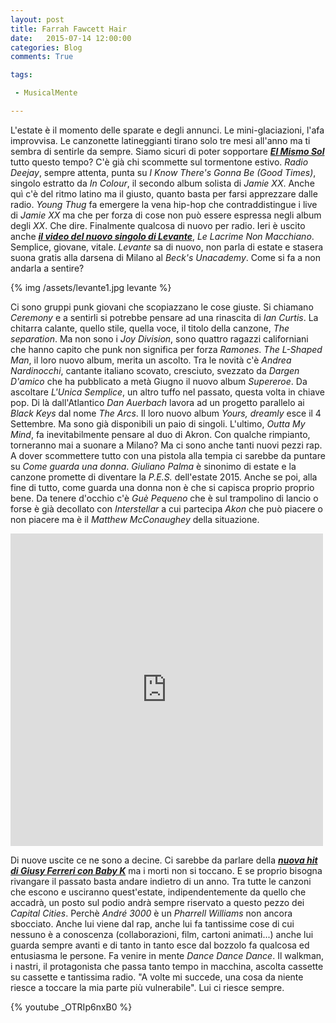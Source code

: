 ```yaml
---
layout: post
title: Farrah Fawcett Hair
date:   2015-07-14 12:00:00
categories: Blog
comments: True

tags:

 - MusicalMente

---
```


L'estate è il momento delle sparate e degli annunci. Le mini-glaciazioni, l'afa improvvisa. Le canzonette latineggianti tirano solo tre mesi all'anno ma ti sembra di sentirle da sempre. Siamo sicuri di poter sopportare **[*El Mismo Sol*](https://www.youtube.com/watch?v=aNHwNreDp3A)** tutto questo tempo? C'è già chi scommette sul tormentone estivo. *Radio Deejay*, sempre attenta, punta su *I Know There's Gonna Be (Good Times)*, singolo estratto da *In Colour*, il secondo album solista di *Jamie XX*. Anche quì c'è del ritmo latino ma il giusto, quanto basta per farsi apprezzare dalle radio. *Young Thug* fa emergere la vena hip-hop che contraddistingue i live di *Jamie XX* ma che per forza di cose non può essere espressa negli album degli *XX*. Che dire. Finalmente qualcosa di nuovo per radio. Ieri è uscito anche **[*il video del nuovo singolo di Levante*](https://www.youtube.com/watch?v=Mak7OHLVFoU)**, *Le Lacrime Non Macchiano*. Semplice, giovane, vitale. *Levante* sa di nuovo, non parla di estate e stasera suona gratis alla darsena di Milano al *Beck's Unacademy*. Come si fa a non andarla a sentire?   

{% img /assets/levante1.jpg levante %} 

Ci sono gruppi punk giovani che scopiazzano le cose giuste. Si chiamano *Ceremony* e a sentirli si potrebbe pensare ad una rinascita di *Ian Curtis*. La chitarra calante, quello stile, quella voce, il titolo della canzone, *The separation*. Ma non sono i *Joy Division*, sono quattro ragazzi californiani che hanno capito che punk non significa per forza *Ramones*. *The L-Shaped Man*, il loro nuovo album, merita un ascolto.
Tra le novità c'è *Andrea Nardinocchi*, cantante italiano scovato, cresciuto, svezzato da *Dargen D'amico* che ha pubblicato a metà Giugno il nuovo album *Supereroe*. Da ascoltare *L'Unica Semplice*, un altro tuffo nel passato, questa volta in chiave pop.
Di là dall'Atlantico *Dan Auerbach* lavora ad un progetto parallelo ai *Black Keys* dal nome *The Arcs*. Il loro nuovo album *Yours, dreamly* esce il 4 Settembre. Ma sono già disponibili un paio di singoli. L'ultimo, *Outta My Mind*, fa inevitabilmente pensare al duo di Akron. Con qualche rimpianto, torneranno mai a suonare a Milano?
Ma ci sono anche tanti nuovi pezzi rap. A dover scommettere tutto con una pistola alla tempia ci sarebbe da puntare su *Come guarda una donna*. *Giuliano Palma* è sinonimo di estate e la canzone promette di diventare la *P.E.S.* dell'estate 2015. Anche se poi, alla fine di tutto, come guarda una donna non è che si capisca proprio proprio bene. Da tenere d'occhio c'è *Guè Pequeno* che è sul trampolino di lancio o forse è già decollato con *Interstellar* a cui partecipa *Akon* che può piacere o non piacere ma è il *Matthew McConaughey* della situazione.    

<iframe src="https://embed.spotify.com/?uri=spotify:user:ilblogdimm:playlist:18xW32STjuB9uJFwStgoZw&theme=white" width="500" height="500" frameborder="0" allowtransparency="true"></iframe>

Di nuove uscite ce ne sono a decine. Ci sarebbe da parlare della **[*nuova hit di Giusy Ferreri con Baby K*](https://www.youtube.com/watch?v=GCPQ6_F-xfo)** ma i morti non si toccano. E se proprio bisogna rivangare il passato basta andare indietro di un anno. Tra tutte le canzoni che escono e usciranno quest'estate, indipendentemente da quello che accadrà, un posto sul podio andrà sempre riservato a questo pezzo dei *Capital Cities*. Perchè *André 3000* è un *Pharrell Williams* non ancora sbocciato. Anche lui viene dal rap, anche lui fa tantissime cose di cui nessuno è a conoscenza (collaborazioni, film, cartoni animati...) anche lui guarda sempre avanti e di tanto in tanto esce dal bozzolo fa qualcosa ed entusiasma le persone. Fa venire in mente *Dance Dance Dance*. Il walkman, i nastri, il protagonista che passa tanto tempo in macchina, ascolta cassette su cassette e tantissima radio. "A volte mi succede, una cosa da niente riesce a toccare la mia parte più vulnerabile". Lui ci riesce sempre.

{% youtube _OTRIp6nxB0 %} 

